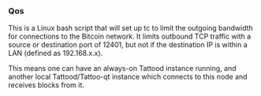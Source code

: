 ### Qos ###

This is a Linux bash script that will set up tc to limit the outgoing bandwidth for connections to the Bitcoin network. It limits outbound TCP traffic with a source or destination port of 12401, but not if the destination IP is within a LAN (defined as 192.168.x.x).

This means one can have an always-on Tattood instance running, and another local Tattood/Tattoo-qt instance which connects to this node and receives blocks from it.
